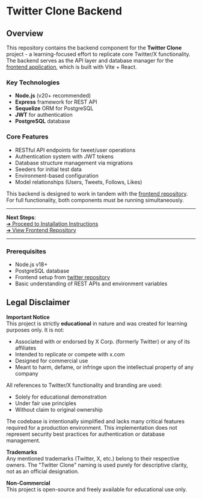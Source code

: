 # Twitter Clone Backend

## Overview

This repository contains the backend component for the **Twitter Clone** project - a learning-focused effort to replicate core Twitter/X functionality. The backend serves as the API layer and database manager for the [frontend application](https://github.com/Vitek14/twitter), which is built with Vite + React.

### Key Technologies
- **Node.js** (v20+ recommended)
- **Express** framework for REST API
- **Sequelize** ORM for PostgreSQL
- **JWT** for authentication
- **PostgreSQL** database

### Core Features
- RESTful API endpoints for tweet/user operations
- Authentication system with JWT tokens
- Database structure management via migrations
- Seeders for initial test data
- Environment-based configuration
- Model relationships (Users, Tweets, Follows, Likes)

This backend is designed to work in tandem with the [frontend repository](https://github.com/Vitek14/twitter). For full functionality, both components must be running simultaneously.

---

**Next Steps**:  
[➔ Proceed to Installation Instructions](https://github.com/Vitek14/twitter#installation)  
[➔ View Frontend Repository](https://github.com/Vitek14/twitter)

---

### Prerequisites
- Node.js v18+
- PostgreSQL database
- Frontend setup from [twitter repository](https://github.com/Vitek14/twitter)
- Basic understanding of REST APIs and environment variables

## Legal Disclaimer

**Important Notice**  
This project is strictly **educational** in nature and was created for learning purposes only. It is not:

- Associated with or endorsed by X Corp. (formerly Twitter) or any of its affiliates
- Intended to replicate or compete with x.com
- Designed for commercial use
- Meant to harm, defame, or infringe upon the intellectual property of any company

All references to Twitter/X functionality and branding are used:
- Solely for educational demonstration
- Under fair use principles
- Without claim to original ownership

The codebase is intentionally simplified and lacks many critical features required for a production environment. This implementation does not represent security best practices for authentication or database management.

**Trademarks**  
Any mentioned trademarks (Twitter, X, etc.) belong to their respective owners. The "Twitter Clone" naming is used purely for descriptive clarity, not as an official designation.

**Non-Commercial**  
This project is open-source and freely available for educational use only.

